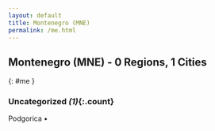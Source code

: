 ```yaml
---
layout: default
title: Montenegro (MNE)
permalink: /me.html
---
```



## Montenegro (MNE) - 0 Regions, 1 Cities
{: #me }





### Uncategorized _(1)_{:.count}


Podgorica  •


 
